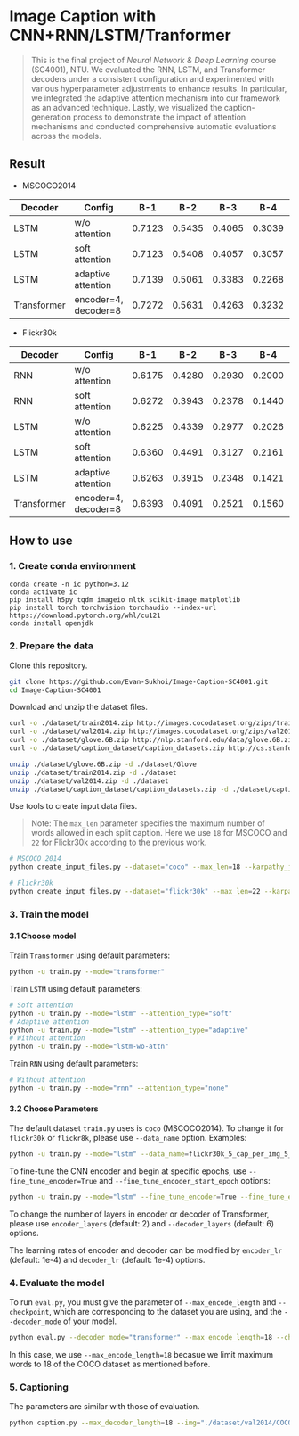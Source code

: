 # Image Caption with CNN+RNN/LSTM/Tranformer

> This is the final project of *Neural Network & Deep Learning* course (SC4001), NTU.  We evaluated the RNN, LSTM, and Transformer decoders under a consistent configuration and experimented with various hyperparameter adjustments to enhance results. In particular, we integrated the adaptive attention mechanism into our framework as an advanced technique. Lastly, we visualized the caption-generation process to demonstrate the impact of attention mechanisms and conducted comprehensive automatic evaluations across the models.

## Result
- MSCOCO2014

| Decoder     | Config              | B-1   | B-2   | B-3   | B-4   | METEOR | ROUGE_L | CIDEr  |
|-------------|----------------------|-------|-------|-------|-------|--------|---------|--------|
| LSTM        | w/o attention        | 0.7123 | 0.5435 | 0.4065 | 0.3039 | 0.2538 | 0.5249  | 0.9402 |
| LSTM        | soft attention       | 0.7123 | 0.5408 | 0.4057 | 0.3057 | 0.2582 | 0.5280  | 0.9674 |
| LSTM        | adaptive attention   | 0.7139 | 0.5061 | 0.3383 | 0.2268 | 0.2704 | 0.5652  | 0.8038 |
| Transformer | encoder=4, decoder=8 | 0.7272 | 0.5631 | 0.4263 | 0.3232 | 0.2636 | 0.5389  | 1.0279 |

- Flickr30k

| Decoder     | Config              | B-1   | B-2   | B-3   | B-4   | METEOR | ROUGE_L | CIDEr  |
|-------------|----------------------|-------|-------|-------|-------|--------|---------|--------|
| RNN         | w/o attention        | 0.6175 | 0.4280 | 0.2930 | 0.2000 | 0.2004 | 0.4333  | 0.4319 |
| RNN         | soft attention       | 0.6272 | 0.3943 | 0.2378 | 0.1440 | 0.2235 | 0.4839  | 0.4768 |
| LSTM        | w/o attention        | 0.6225 | 0.4339 | 0.2977 | 0.2026 | 0.2034 | 0.4384  | 0.4569 |
| LSTM        | soft attention       | 0.6360 | 0.4491 | 0.3127 | 0.2161 | 0.2072 | 0.4477  | 0.4956 |
| LSTM        | adaptive attention   | 0.6263 | 0.3915 | 0.2348 | 0.1421 | 0.2222 | 0.4794  | 0.4476 |
| Transformer | encoder=4, decoder=8 | 0.6393 | 0.4091 | 0.2521 | 0.1560 | 0.2268 | 0.4873  | 0.4920 |


## How to use

### 1. Create conda environment
```
conda create -n ic python=3.12
conda activate ic
pip install h5py tqdm imageio nltk scikit-image matplotlib
pip install torch torchvision torchaudio --index-url https://download.pytorch.org/whl/cu121
conda install openjdk
```

### 2. Prepare the data
Clone this repository.
```bash
git clone https://github.com/Evan-Sukhoi/Image-Caption-SC4001.git
cd Image-Caption-SC4001
```
Download and unzip the dataset files.
```bash
curl -o ./dataset/train2014.zip http://images.cocodataset.org/zips/train2014.zip &
curl -o ./dataset/val2014.zip http://images.cocodataset.org/zips/val2014.zip &
curl -o ./dataset/glove.6B.zip http://nlp.stanford.edu/data/glove.6B.zip &
curl -o ./dataset/caption_dataset/caption_datasets.zip http://cs.stanford.edu/people/karpathy/deepimagesent/caption_datasets.zip

unzip ./dataset/glove.6B.zip -d ./dataset/Glove 
unzip ./dataset/train2014.zip -d ./dataset
unzip ./dataset/val2014.zip -d ./dataset
unzip ./dataset/caption_dataset/caption_datasets.zip -d ./dataset/caption_dataset
```
Use tools to create input data files.

> Note: The `max_len` parameter specifies the maximum number of words allowed in each split caption. Here we use `18` for MSCOCO and `22` for Flickr30k according to the previous work.
```bash
# MSCOCO 2014
python create_input_files.py --dataset="coco" --max_len=18 --karpathy_json_path="./dataset/caption_dataset/dataset_coco.json" --image_folder="./dataset" --output_folder="./dataset/generated_data" &

# Flickr30k
python create_input_files.py --dataset="flickr30k" --max_len=22 --karpathy_json_path="./dataset/caption_dataset/dataset_flickr30k.json" --image_folder="./dataset" --output_folder="./dataset/generated_data" 
```
### 3. Train the model

#### 3.1 Choose model
Train `Transformer` using default parameters:
```bash
python -u train.py --mode="transformer"
```
Train `LSTM` using default parameters:
```bash
# Soft attention
python -u train.py --mode="lstm" --attention_type="soft"
# Adaptive attention
python -u train.py --mode="lstm" --attention_type="adaptive"
# Without attention
python -u train.py --mode="lstm-wo-attn"
```
Train `RNN` using default parameters:
```bash
# Without attention
python -u train.py --mode="rnn" --attention_type="none"
```
#### 3.2 Choose Parameters
The default dataset `train.py` uses is `coco` (MSCOCO2014). To change it for `flickr30k` or `flickr8k`, please use `--data_name` option. Examples:
```bash
python -u train.py --mode="lstm" --data_name=flickr30k_5_cap_per_img_5_min_word_freq
```
To fine-tune the CNN encoder and begin at specific epochs, use `--fine_tune_encoder=True` and `--fine_tune_encoder_start_epoch` options:
```bash
python -u train.py --mode="lstm" --fine_tune_encoder=True --fine_tune_encoder_start_epoch=10 --epochs=15 --data_name=flickr30k_5_cap_per_img_5_min_word_freq
```
To change the number of layers in encoder or decoder of Transformer, please use `encoder_layers` (default: 2) and `--decoder_layers` (default: 6) options.

The learning rates of encoder and decoder can be modified by `encoder_lr` (default: 1e-4) and `decoder_lr` (default: 1e-4) options.

### 4. Evaluate the model

To run `eval.py`, you must give the parameter of `--max_encode_length` and `--checkpoint`, which are corresponding to the dataset you are using, and the `--decoder_mode` of your model.
```bash
python eval.py --decoder_mode="transformer" --max_encode_length=18 --checkpoint="./models/BEST_checkpoint_epoch15_transformer_coco_5_cap_per_img_5_min_word_freq_.pth.tar" --beam_size=3
```
In this case, we use `--max_encode_length=18` becasue we limit maximum words to 18 of the COCO dataset as mentioned before.

### 5. Captioning
The parameters are similar with those of evaluation.
```bash
python caption.py --max_decoder_length=18 --img="./dataset/val2014/COCO_val2014_000000581886.jpg" --decoder_mode="transformer" --beam_size=3 --checkpoint="./models/BEST_checkpoint_transformer_e4d8_coco_5_cap_per_img_5_min_word_freq_.pth.tar"
```
